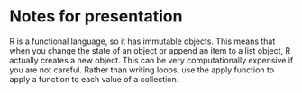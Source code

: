 # Notes for presentation

R is a functional language, so it has immutable objects. This means that when you change the state of an object or append an item to a list object, R actually creates a new object. This can be very computationally expensive if you are not careful. Rather than writing loops, use the apply function to apply a function to each value of a collection.